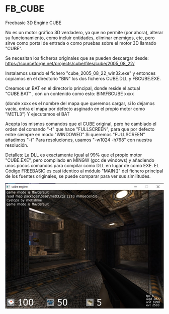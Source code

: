 # FB_CUBE
Freebasic 3D Engine CUBE


No es un motor gráfico 3D verdadero, ya que no permite (por ahora), alterar su funcionamiento, como incluir entidades, eliminar enemigos, etc, pero sirve como portal de entrada o como pruebas sobre el motor 3D llamado "CUBE".

Se necesitan los ficheros originales que se pueden descargar desde:
https://sourceforge.net/projects/cube/files/cube/2005_08_22/

Instalamos usando el fichero "cube_2005_08_22_win32.exe" y entonces copiamos en el directorio "BIN" los dos ficheros CUBE.DLL y FBCUBE.EXE.

Creamos un BAT en el directorio principal, donde reside el actual "CUBE.BAT" , con un contenido como esto:
  BIN\FBCUBE xxxx 

(donde xxxx es el nombre del mapa que queremos cargar, si lo dejamos vacio, entra el mapa por defecto asginado en el propio motor como "METL3")
Y ejecutamos el BAT

Acepta los mismos comandos que el CUBE original, pero he cambiado el orden del comando "-t" que hace "FULLSCREEN", para que por defecto entre siempre en modo "WINDOWED"
Si queremos "FULLSCREEN" añadimos "-t"
Para resoluciones, usamos "-w1024 -h768" con nuestra resolución.

Detalles:
La DLL es exactamente igual al 99% que el propio motor "CUBE.EXE", pero compilado en MINGW (gcc de windows) y añadiendo unos pocos comandos para compilar como DLL en lugar de como EXE.
EL Código FREEBASIC es casi identico al módulo "MAIN()" del fichero principal de los fuentes originales, se puede comparar para ver sus similitudes.

![Imagen fbcube1.jpg](https://github.com/jepalza/FB_CUBE/blob/main/fbcube1.jpg)
